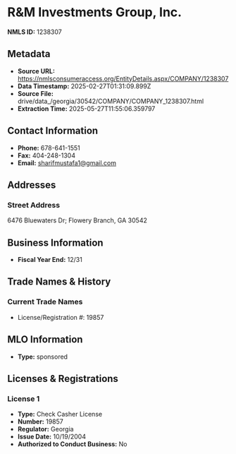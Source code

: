 # R&M Investments Group, Inc.

**NMLS ID:** 1238307

## Metadata
- **Source URL:** https://nmlsconsumeraccess.org/EntityDetails.aspx/COMPANY/1238307
- **Data Timestamp:** 2025-02-27T01:31:09.899Z
- **Source File:** drive/data_/georgia/30542/COMPANY/COMPANY_1238307.html
- **Extraction Time:** 2025-05-27T11:55:06.359797

## Contact Information
- **Phone:** 678-641-1551
- **Fax:** 404-248-1304
- **Email:** sharifmustafa1@gmail.com

## Addresses
### Street Address
6476 Bluewaters Dr; Flowery Branch, GA 30542

## Business Information
- **Fiscal Year End:** 12/31

## Trade Names & History
### Current Trade Names
- License/Registration #: 19857

## MLO Information
- **Type:** sponsored

## Licenses & Registrations

### License 1
- **Type:** Check Casher License
- **Number:** 19857
- **Regulator:** Georgia
- **Issue Date:** 10/19/2004
- **Authorized to Conduct Business:** No
